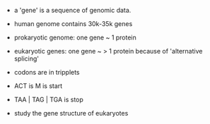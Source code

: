 - a 'gene' is a sequence of genomic data.
- human genome contains 30k-35k genes
- prokaryotic genome: one gene ~ 1 protein
- eukaryotic genes: one gene ~ > 1 protein because of 'alternative splicing'
- codons are in tripplets
- ACT is M is start
- TAA | TAG | TGA is stop

- study the gene structure of eukaryotes
